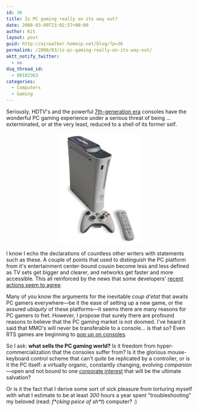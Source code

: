 ```yaml
---
id: 36
title: Is PC gaming really on its way out?
date: 2008-03-09T23:02:57+00:00
author: Kit
layout: post
guid: http://airwalker.homeip.net/blog/?p=36
permalink: /2008/03/is-pc-gaming-really-on-its-way-out/
aktt_notify_twitter:
  - no
dsq_thread_id:
  - 80182363
categories:
  - Computers
  - Gaming
---
```

Seriously, HDTV's and the powerful <a href="http://en.wikipedia.org/wiki/History_of_video_game_consoles_%28seventh_generation%29" target="_blank">7th-generation era</a> consoles have the wonderful PC gaming experience under a serious threat of being ... exterminated, or at the very least, reduced to a shell of its former self.

<p align="center">
  <img src="/content/2008/03/225px-xbox360.png" alt="225px-xbox360.png" />
</p>

I know I echo the declarations of countless other writers with statements such as these. A couple of points that used to distinguish the PC platform from it's entertainment center-bound cousin become less and less defined as TV sets get bigger and clearer, and networks get faster and more accessible. This all reinforced by the news that some developers' <a href="http://www.g4tv.com/thefeed/blog/post/682890/Epic_to_Focus_on_Consoles_Not_PC.html" target="_blank">recent actions seem to agree</a>.

Many of you know the arguments for the inevitable _coup d'etat_ that awaits PC gamers everywhere—be it the ease of setting up a new game, or the assured _ubiquity_ of these platforms—it seems there are many reasons for PC gamers to fret. However, I propose that surely there are profound reasons to believe that the PC gaming market is not doomed. I've heard it said that MMO's will never be transferable to a console... is that so? Even RTS games are beginning to <a href="http://games.teamxbox.com/xbox-360/1519/Command-Conquer-3-Tiberium-Wars/" target="_blank">pop up on consoles</a>.

So I ask: **what sells the PC gaming world?** Is it freedom from hyper-commercialization that the consoles suffer from? Is it the glorious mouse-keyboard control scheme that can't _quite_ be replicated by a controller, or is it the PC itself: a virtually organic, constantly changing, evolving _companion_—open and not bound to one <a href="http://www.microsoft.com" target="_blank">corporate interest</a> that will be the ultimate salvation?

Or is it the fact that I derive some sort of sick pleasure from torturing myself with what I estimate to be at least _300_ hours a year spent "troubleshooting" my beloved (read: _f\*cking peice of sh\*t_) computer?  :)
